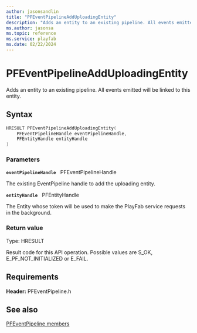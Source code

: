 ```yaml
---
author: jasonsandlin
title: "PFEventPipelineAddUploadingEntity"
description: "Adds an entity to an existing pipeline. All events emitted will be linked to this entity."
ms.author: jasonsa
ms.topic: reference
ms.service: playfab
ms.date: 02/22/2024
---
```


# PFEventPipelineAddUploadingEntity  

Adds an entity to an existing pipeline. All events emitted will be linked to this entity.  

## Syntax  
  
```cpp
HRESULT PFEventPipelineAddUploadingEntity(  
    PFEventPipelineHandle eventPipelineHandle,  
    PFEntityHandle entityHandle  
)  
```  
  
### Parameters  
  
**`eventPipelineHandle`** &nbsp; PFEventPipelineHandle  
  
The existing EventPipeline handle to add the uploading entity.  
  
**`entityHandle`** &nbsp; PFEntityHandle  
  
The Entity whose token will be used to make the PlayFab service requests in the background.  
  
  
### Return value
Type: HRESULT
  
Result code for this API operation. Possible values are S_OK, E_PF_NOT_INITIALIZED or E_FAIL.
  
  
## Requirements  
  
**Header:** PFEventPipeline.h
  
## See also  
[PFEventPipeline members](../pfeventpipeline_members.md)  

  
  
